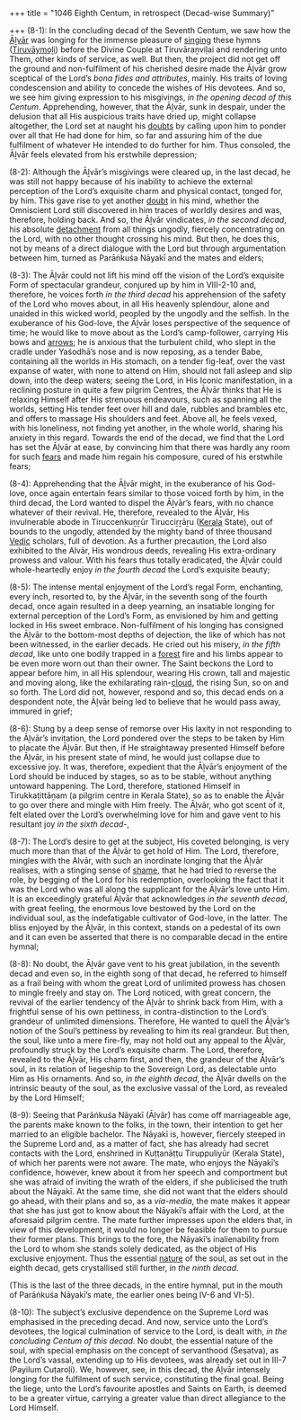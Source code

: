 +++
title = "1046 Eighth Centum, in retrospect (Decad-wise Summary)"

+++
(8-1): In the concluding decad of the Seventh Centum, we saw how the [Āḻvār](/definition/aḻvar#vaishnavism "show Āḻvār definitions") was longing for the immense pleasure of [singing](/definition/singing#history "show singing definitions") these hymns ([Tiruvāymoḻi](/definition/tiruvaymoli#vaishnavism "show Tiruvāymoḻi definitions")) before the Divine Couple at Tiruvāraṉviḷai and rendering unto Them, other kinds of service, as well. But then, the project did not get off the ground and non-fulfilment of his cherished desire made the Āḻvār grow sceptical of the Lord’s *bona fides and attributes*, mainly. His traits of loving condescension and ability to concede the wishes of His devotees. And so, we see him giving expression to his misgivings, *in the opening decad of this Centum*. Apprehending, however, that the Āḻvār, sunk in despair, under the delusion that all His auspicious traits have dried up, might collapse altogether, the Lord set at naught his [doubts](/definition/doubt#history "show doubts definitions") by calling upon him to ponder over all that He had done for him, so far and assuring him of the due fulfilment of whatever He intended to do further for him. Thus consoled, the Āḻvār feels elevated from his erstwhile depression;

(8-2): Although the Āḻvār’s misgivings were cleared up, in the last decad, he was still not happy because of his inability to achieve the external perception of the Lord’s exquisite charm and physical contact, ṭonged for, by him. This gave rise to yet another [doubt](/definition/doubt#history "show doubt definitions") in his mind, whether the Omniscient Lord still discovered in him traces of worldly desires and was, therefore, holding back. And so, the Āḻvār vindicates, *in the second decad*, his absolute [detachment](/definition/detachment#history "show detachment definitions") from all things ungodly, fiercely concentrating on the Lord, with no other thought crossing his mind. But then, he does this, not by means of a direct dialogue with the Lord but through argumentation between him, turned as Parāṅkuśa Nāyakī and the mates and elders;

(8-3): The Āḻvār could not lift his mind off the vision of the Lord’s exquisite Form of spectacular grandeur, conjured up by him in VIII-2-10 and, therefore, he voices forth *in the third decad* his apprehension of the safety of the Lord who moves about, in all His heavenly splendour, alone and unaided in this wicked world, peopled by the ungodly and the selfish. In the exuberance of his God-love, the Āḻvār loses perspective of the sequence of time; he would like to move about as the Lord’s camp-follower, carrying His bows and [arrows](/definition/arrow#history "show arrows definitions"); he is anxious that the turbulent child, who slept in the cradle under Yaśodhā’s nose and is now reposing, as a tender Babe, containing all the worlds in His stomach, on a tender fig-leaf, over the vast expanse of water, with none to attend on Him, should not fall asleep and slip down, into the deep waters; seeing the Lord, in His Iconic manifestation, in a reclining posture in quite a few pilgrim Centres, the Āḻvār thinks that He is relaxing Himself after His strenuous endeavours, such as spanning all the worlds, setting His tender feet over hill and dale, rubbles and brambles etc, and offers to massage His shoulders and feet. Above all, he feels vexed, with his loneliness, not finding yet another, in the whole world, sharing his anxiety in this regard. Towards the end of the decad, we find that the Lord has set the Āḻvār at ease, by convincing him that there was hardly any room for such [fears](/definition/fear#history "show fears definitions") and made him regain his composure, cured of his erstwhile fears;

(8-4): Apprehending that the Āḻvār might, in the exuberance of his God-love, once again entertain fears similar to those voiced forth by him, in the third decad, the Lord wanted to dispel the Āḻvār’s fears, with no chance whatever of their revival. He, therefore, revealed to the Āḻvār, His invulnerable abode in Tirucceṅkuṉṟūr Tirucciṟṟāṟu ([Kerala](/definition/kerala#history "show Kerala definitions") State), out of bounds to the ungodly, attended by the mighty band of three thousand [Vedic](/definition/veda#vaishnavism "show Vedic definitions") scholars, full of devotion. As a further precaution, the Lord also exhibited to the Alvār, His wondrous deeds, revealing His extra-ordinary prowess and valour. With his fears thus totally eradicated, the Āḻvār could whole-heartedly enjoy *in the fourth decad* the Lord’s exquisite beauty;

(8-5): The intense mental enjoyment of the Lord’s regal Form, enchanting, every inch, resorted to, by the Āḻvār, in the seventh song of the fourth decad, once again resulted in a deep yearning, an insatiable longing for external perception of the Lord’s Form, as envisioned by him and getting locked in His sweet embrace. Non-fulfilment of his longing has consigned the Āḻvār to the bottom-most depths of dejection, the like of which has not been witnessed, in the earlier decads. He cried out his misery, *in the fifth decad*, like unto one bodily trapped in a [forest](/definition/forest#history "show forest definitions") fire and his limbs appear to be even more worn out than their owner. The Saint beckons the Lord to appear before him, in all His splendour, wearing His crown, tall and majestic and moving along, like the exhilarating rain-[cloud](/definition/cloud#history "show cloud definitions"), the rising Sun, so on and so forth. The Lord did not, however, respond and so, this decad ends on a despondent note, the Āḻvār being led to believe that he would pass away, immured in grief;

(8-6): Stung by a deep sense of remorse over His laxity in not responding to the Āḻvār’s invitation, the Lord pondered over the steps to be taken by Him to placate the Āḻvār. But then, if He straightaway presented Himself before the Āḻvār, in his present state of mind, he would just collapse due to excessive joy. It was, therefore, expedient that the Āḻvār’s enjoyment of the Lord should be induced by stages, so as to be stable, without anything untoward happening. The Lord, therefore, stationed Himself in Tirukkaṭittāṉam (a pilgrim centre in Kerala State), so as to enable the Āḻvār to go over there and mingle with Him freely. The Āḻvār, who got scent of it, felt elated over the Lord’s overwhelming love for him and gave vent to his resultant joy *in the sixth decad-*,

(8-7): The Lord’s desire to get at the subject, His coveted belonging, is very much more than that of the Āḻvār to get hold of Him. The Lord, therefore, mingles with the Alvār, with such an inordinate longing that the Āḻvār realises, with a stinging sense of [shame](/definition/shame#history "show shame definitions"), that he had tried to reverse the role, by begging of the Lord for his redemption, overlooking the fact that it was the Lord who was all along the supplicant for the Āḻvār’s love unto Him. It is an exceedingly grateful Āḻvār that acknowledges *in the seventh decad*, with great feeling, the enormous love bestowed by the Lord on the individual soul, as the indefatigable cultivator of God-love, in the latter. The bliss enjoyed by the Āḻvār, in this context, stands on a pedestal of its own and it can even be asserted that there is no comparable decad in the entire hymnal;

(8-8): No doubt, the Āḻvār gave vent to his great jubilation, in the seventh decad and even so, in the eighth song of that decad, he referred to himself as a frail being with whom the great Lord of unlimited prowess has chosen to mingle freely and stay on. The Lord noticed, with great concern, the revival of the earlier tendency of the Āḻvār to shrink back from Him, with a frightful sense of his own pettiness, in contra-distinction to the Lord’s grandeur of unlimited dimensions. Therefore, He wanted to quell the Āḻvār’s notion of the Soul’s pettiness by revealing to him its real grandeur. But then, the soul, like unto a mere fire-fly, may not hold out any appeal to the Āḻvār, profoundly struck by the Lord’s exquisite charm. The Lord, therefore, revealed to the Āḻvār, His charm first, and then, the grandeur of the Āḻvār’s soul, in its relation of liegeship to the Sovereign Lord, as delectable unto Him as His ornaments. And so, *in the eighth decad*, the Āḻvār dwells on the intrinsic beauty of the soul, as the exclusive vassal of the Lord, as revealed by the Lord Himself;

(8-9): Seeing that Parāṅkuśa Nāyakī (Āḻvār) has come off marriageable age, the parents make known to the folks, in the town, their intention to get her married to an eligible bachelor. The Nāyakī is, however, fiercely steeped in the Supreme Lord and, as a matter of fact, she has already had secret contacts with the Lord, enshrined in Kuṭṭanāṭṭu Tiruppuliyūr (Kerala State), of which her parents were not aware. The mate, who enjoys the Nāyakī’s confidence, however, knew about it from her speech and comportment but she was afraid of inviting the wrath of the elders, if she publicised the truth about the Nāyakī. At the same time, she did not want that the elders should go ahead, with their plans and so, as a *via-media*, the mate makes it appear that she has just got to know about the Nāyakī’s affair with the Lord, at the aforesaid pilgrim centre. The mate further impresses upon the elders that, in view of this development, it would no longer be feasible for them to pursue their former plans. This brings to the fore, the Nāyakī’s inalienability from the Lord to whom she stands solely dedicated, as the object of His exclusive enjoyment. Thus the essential [nature](/definition/nature#history "show nature definitions") of the soul, as set out in the eighth decad, gets crystallised still further, *in the ninth decad*.

(This is the last of the three decads, in the entire hymnal, put in the mouth of Parāṅkuśa Nāyakī’s mate, the earlier ones being IV-6 and VI-5).

(8-10): The subject’s exclusive dependence on the Supreme Lord was emphasised in the preceding decad. And now, service unto the Lord’s devotees, the logical culmination of service to the Lord, is dealt with, *in the concluding Centum of this decad*. No doubt, the essential nature of the soul, with special emphasis on the concept of servanthood (Śeṣatva), as the Lord’s vassal, extending up to His devotees, was already set out in III-7 (Payilum Cuṭaroḷi). We, however, see, in this decad, the Āḻvār intensely longing for the fulfilment of such service, constituting the final goal. Being the liege, unto the Lord’s favourite apostles and Saints on Earth, is deemed to be a greater virtue, carrying a greater value than direct allegiance to the Lord Himself.


